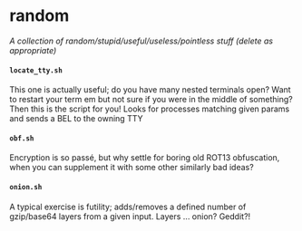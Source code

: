 # random

_A collection of random/stupid/useful/useless/pointless stuff (delete as appropriate)_

#### `locate_tty.sh`
This one is actually useful; do you have many nested terminals open?  Want to restart your term em but not sure if you were in the middle of something?  Then this is the script for you!  Looks for processes matching given params and sends a BEL to the owning TTY

#### `obf.sh`
Encryption is so passé, but why settle for boring old ROT13 obfuscation, when you can supplement it with some other similarly bad ideas?

#### `onion.sh`
A typical exercise is futility; adds/removes a defined number of gzip/base64 layers from a given input.
Layers ... onion?  Geddit?!
